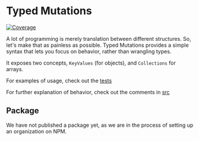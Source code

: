 # Typed Mutations

[![Coverage](https://sonarcloud.io/api/project_badges/measure?project=LiveRamp_typed-mutations&metric=coverage&token=037d2e2776461459f204d7848fda9b02ab5dd68b)](https://sonarcloud.io/dashboard?id=LiveRamp_typed-mutations)

A lot of programming is merely translation between different structures. So, let's make that as painless as possible. Typed Mutations provides a simple syntax that lets you focus on behavior, rather than wrangling types.

It exposes two concepts, `KeyValues` (for objects), and `Collections` for arrays.

For examples of usage, check out the [tests](test)

For further explanation of behavior, check out the comments in [src](src)

## Package

We have not published a package yet, as we are in the process of setting up an organization on NPM.

